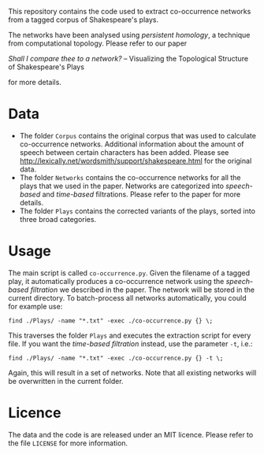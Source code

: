 This repository contains the code used to extract co-occurrence networks
from a tagged corpus of Shakespeare's plays.

The networks have been analysed using *persistent homology*, a technique
from computational topology. Please refer to our paper

*Shall I compare thee to a network?* &ndash; Visualizing the Topological Structure of Shakespeare's Plays

for more details.

# Data

* The folder `Corpus` contains the original corpus that was used to
  calculate co-occurrence networks. Additional information about the
  amount of speech between certain characters has been added. Please see
  http://lexically.net/wordsmith/support/shakespeare.html for the
  original data.
* The folder `Networks` contains the co-occurrence networks for all the
  plays that we used in the paper. Networks are categorized into
  *speech-based* and *time-based* filtrations. Please refer to the paper
  for more details.
* The folder `Plays` contains the corrected variants of the plays,
  sorted into three broad categories.

# Usage

The main script is called `co-occurrence.py`. Given the filename of
a tagged play, it automatically produces a co-occurrence network using
the *speech-based filtration* we described in the paper. The network
will be stored in the current directory. To batch-process all networks
automatically, you could for example use:

    find ./Plays/ -name "*.txt" -exec ./co-occurrence.py {} \;

This traverses the folder `Plays` and executes the extraction script for
every file. If you want the *time-based filtration* instead, use the
parameter `-t`, i.e.:

    find ./Plays/ -name "*.txt" -exec ./co-occurrence.py {} -t \;

Again, this will result in a set of networks. Note that all existing
networks will be overwritten in the current folder.

# Licence

The data and the code is are released under an MIT licence. Please refer
to the file `LICENSE` for more information.

